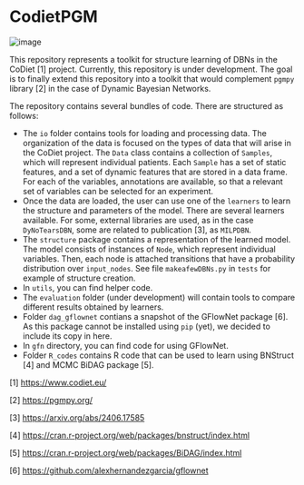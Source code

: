 # CodietPGM

![image](https://www.codiet.eu/wp-content/themes/codiet/library/images/logo.png)

This repository represents a toolkit for structure learning of DBNs in the CoDiet [1]
project. Currently, this repository is under development. The goal is to finally
extend this repository into a toolkit that would complement `pgmpy` library [2] in the
case of Dynamic Bayesian Networks.

The repository contains several bundles of code. There are structured as follows:
* The `io` folder contains tools for loading and processing data. The organization
  of the data is focused on the types of data that will arise in the CoDiet project.
  The `Data` class contains a collection of `Samples`, which will represent individual
  patients. Each `Sample` has a set of static features, and a set of dynamic features
  that are stored in a data frame. For each of the variables, annotations are available,
  so that a relevant set of variables can be selected for an experiment.
* Once the data are loaded, the user can use one of the `learners` to learn the structure
  and parameters of the model. There are several learners available. For some, external
  libraries are used, as in the case `DyNoTearsDBN`, some are related to publication
  [3], as `MILPDBN`.
* The `structure` package contains a representation of the learned model. The model
  consists of instances of `Node`, which represent individual variables. Then, each
  node is attached transitions that have a probability distribution over `input_nodes`.
  See file `makeafewDBNs.py` in `tests` for example of structure creation.
* In `utils`, you can find helper code. 
* The `evaluation` folder (under development) will contain tools to compare different
  results obtained by learners.
* Folder `dag_gflownet` contians a snapshot of the GFlowNet package [6]. As this package
  cannot be installed using `pip` (yet), we decided to include its copy in here.
* In `gfn` directory, you can find code for using GFlowNet.
* Folder `R_codes` contains R code that can be used to learn using BNStruct [4] and MCMC
  BiDAG package [5].

[1] https://www.codiet.eu/

[2] https://pgmpy.org/

[3] https://arxiv.org/abs/2406.17585

[4] https://cran.r-project.org/web/packages/bnstruct/index.html

[5] https://cran.r-project.org/web/packages/BiDAG/index.html

[6] https://github.com/alexhernandezgarcia/gflownet
